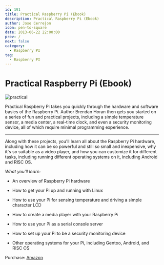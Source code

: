 ```yaml
---
id: 191
title: Practical Raspberry Pi (Ebook)
description: Practical Raspberry Pi (Ebook)
author: Jose Cerrejon
icon: pen-to-square
date: 2013-06-22 22:00:00
prev: /
next: false
category:
  - Raspberry PI
tag:
  - Raspberry PI
---
```


# Practical Raspberry Pi (Ebook)

![practical](http://www.misapuntesde.com/images/practicalRpi.jpeg)

Practical Raspberry Pi takes you quickly through the hardware and software basics of the Raspberry Pi. Author Brendan Horan then gets you started on a series of fun and practical projects, including a simple temperature sensor, a media center, a real-time clock, and even a security monitoring device, all of which require minimal programming experience.

- - -
Along with these projects, you'll learn all about the Raspberry Pi hardware, including how it can be so powerful and still so small and inexpensive, why it's so suitable as a video player, and how you can customize it for different tasks, including running different operating systems on it, including Android and RISC OS.

*What you'll learn:*

* An overview of Raspberry Pi hardware

* How to get your Pi up and running with Linux

* How to use your Pi for sensing temperature and driving a simple character LCD

* How to create a media player with your Raspberry Pi

* How to use your Pi as a serial console server

* How to set up your Pi to be a security monitoring device

* Other operating systems for your Pi, including Gentoo, Android, and RISC OS 

Purchase: [Amazon](http://www.amazon.es/dp/1430249714)
